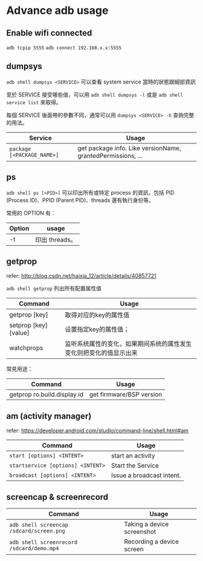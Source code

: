Advance adb usage
=================

Enable wifi connected
---------------------

`adb tcpip 5555`
`adb connect 192.168.x.x:5555`

dumpsys
-------

`adb shell dumpsys <SERVICE>` 可以查看 system service 當時的狀態跟細部資訊

至於 SERVICE 接受哪些值，可以用 `adb shell dumpsys -l` 或是 `adb shell service list` 來取得。

每個 SERVICE 後面帶的參數不同，通常可以用 `dumpsys <SERVICE> -h` 查詢完整的用法。


| Service | Usage |
| ------- | ----- |
| `package [<PACKAGE_NAME>]` | get package info. Like  versionName, grantedPermissions, ...|



ps
---

`adb shell ps [<PID>]` 可以印出所有或特定 process 的資訊，包括 PID (Process ID)、PPID (Parent PID)、threads 還有執行身份等。

常用的 OPTION 有：

| Option| usage |
| ----- | ----- |
| -t    | 印出 threads。|


getprop
--------

refer: http://blog.csdn.net/haixia_12/article/details/40857721


`adb shell getprop` 列出所有配置属性值

| Command | Usage |
| ------- | ----- |
| getprop [key] | 取得对应的key的属性值 |
| setprop [key] [value] | 设置指定key的属性值；|
| watchprops |   监听系统属性的变化，如果期间系统的属性发生变化则把变化的值显示出来|

常見用途：

| Command | Usage |
| ------- | ----- |
| getprop ro.build.display.id | get firmware/BSP version |


am (activity manager)
---------------------

refer: https://developer.android.com/studio/command-line/shell.html#am

| Command | Usage |
| ------- | ----- |
| `start [options] <INTENT>` | start an activity |
| `startservice [options] <INTENT>` | Start the Service|
| `broadcast [options] <INTENT>` | Issue a broadcast intent. |


screencap & screenrecord
------------------------

| Command | Usage |
| ------- | ----- |
| `adb shell screencap /sdcard/screen.png` | Taking a device screenshot |
| `adb shell screenrecord /sdcard/demo.mp4` | Recording a device screen |

